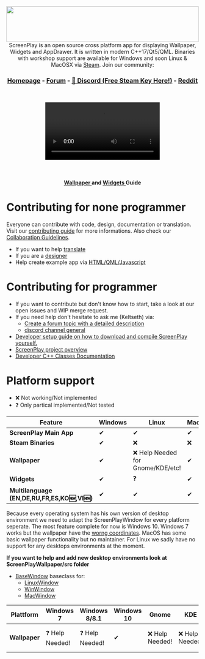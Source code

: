<div>
<img width="100%" height="93" src=".gitlab/media/logo_gitlab_fullwidth.svg">
</div>

<div align="center">
ScreenPlay is an open source cross platform app for displaying Wallpaper, Widgets and AppDrawer. It is written in modern C++17/Qt5/QML. Binaries with workshop support are available for Windows and soon Linux & MacOSX via <a href="https://store.steampowered.com/about/">Steam</a>.  Join our community: 

<h3><a href="https://screen-play.app/">Homepage</a> - <a href="https://forum.screen-play.app/">Forum</a> - <a href="https://discord.gg/3RygPHZ">🎉 Discord (Free Steam Key Here!)</a>  -  <a href="https://www.reddit.com/r/ScreenPlayApp/">Reddit</a></h3>
<!--<h4><a href="https://steamcommunity.com/app/672870/">Download ScreenPlay!</a></h4>-->
<br>

![Preview](.gitlab/media/preview.mp4)

<br> <h4><a href="https://kelteseth.gitlab.io/ScreenPlayDocs/wallpaper/wallpaper/">Wallpaper </a>  and  <a href="https://kelteseth.gitlab.io/ScreenPlayDocs/widgets/widgets/">  Widgets </a>Guide</h4>
</div>


# Contributing for none programmer

Everyone can contribute with code, design, documentation or translation. Visit our [contributing guide](https://kelteseth.gitlab.io/ScreenPlayDocs/contribute/contribute) for more informations. Also check our [Collaboration Guidelines](Docs/CodeOfConduct.md).

* If you want to help [translate](https://kelteseth.gitlab.io/ScreenPlayDocs/contribute/translations/)
* If you are a [designer](https://kelteseth.gitlab.io/ScreenPlayDocs/contribute/contribute/#design)
* Help create example app via [HTML/QML/Javascript](https://kelteseth.gitlab.io/ScreenPlayDocs/)


# Contributing for programmer
 * If you want to contribute but don't know how to start, take a look at our open issues and WIP merge request.
 * If you need help don't hesitate to ask me (Keltseth) via:
     * [Create a forum topic with a detailed description](https://forum.screen-play.app/category/2/general-discussion)
     * [discord channel general](https://discord.gg/3RygPHZ)
 * [Developer setup guide on how to download and compile ScreenPlay yourself.](Docs/DeveloperSetup.md)
 * [ScreenPlay project overview](Docs/ProjectOverview.md)
 * [Developer C++ Classes Documentation](https://kelteseth.gitlab.io/ScreenPlayDeveloperDocs/)

# Platform support

* ❌ Not working/Not implemented
* ❓ Only partical implemented/Not tested

<div align="center">

| Feature                	    | Windows 	    | Linux 	        | MacOS 	|
|------------------------	    |---------	    |-------	        |-------	|
| __ScreenPlay Main App__       | ✔       	    | ✔     	        | ✔     	|
| __Steam Binaries__            | ✔       	    | ❌     	        | ❌     	|
| __Wallpaper__                 | ✔       	    | ❌ Help Needed for Gnome/KDE/etc!               | ✔    |
| __Widgets__                   | ✔       	    | ❓   	| ✔    	|
| __Multilanguage (EN,DE,RU,FR,ES,KO🆕,VI🆕)__              | ✔            	| ✔     	        |  ✔     	|

</div>

Because every operating system has his own version of desktop environment we need to adapt the ScreenPlayWindow for every platform seperate. The most feature complete for now is Windows 10. Windows 7 works but the wallpaper have the [worng coordinates](https://gitlab.com/kelteseth/ScreenPlay/issues/34). MacOS has some basic wallpaper functionality but no maintainer. For Linux we sadly have no support for any desktops environments at the moment.

__If you want to help and add new desktop environments look at ScreenPlayWallpaper/src folder__

* [BaseWindow](https://gitlab.com/kelteseth/ScreenPlay/blob/dev/ScreenPlayWallpaper/src/basewindow.h) baseclass for:
    * [LinuxWindow](https://gitlab.com/kelteseth/ScreenPlay/blob/dev/ScreenPlayWallpaper/src/linuxwindow.h)
    * [WinWindow](https://gitlab.com/kelteseth/ScreenPlay/blob/dev/ScreenPlayWallpaper/src/winwindow.h)
    * [MacWindow](https://gitlab.com/kelteseth/ScreenPlay/blob/dev/ScreenPlayWallpaper/src/macwindow.h)

<div align="center">

| Plattform                	    | Windows 7	       | Windows 8/8.1 	    | Windows 10  |   Gnome	         | KDE 	            | XFCE  	        | MacOS  	|
|------------------------	    |---------	       |-------	            |-------	  |---------	     |-------	        |-------	        | -------	|
| __Wallpaper__                 | ❓ Help Needed!   | ❓ Help Needed!    | ✔      	| ❌ Help Needed!  | ❌ Help Needed!  |❌ Help Needed!   | ❓ (Basic implementation) Help Needed!     	|


</div>

